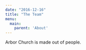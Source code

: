 ```yaml
---
date: "2016-12-16"
title: "The Team"
menu:
  main:
    parent: 'About'
---
```


Arbor Church is made out of people.

